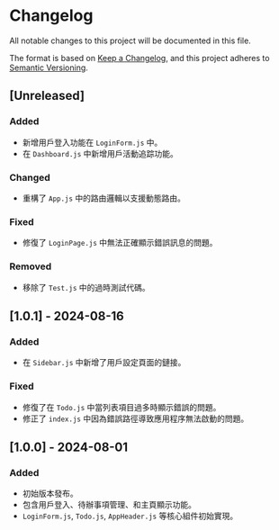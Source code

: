 # Changelog

All notable changes to this project will be documented in this file.

The format is based on [Keep a Changelog](https://keepachangelog.com/en/1.0.0/), and this project adheres to [Semantic Versioning](https://semver.org/spec/v2.0.0.html).

## [Unreleased]
### Added
- 新增用戶登入功能在 `LoginForm.js` 中。
- 在 `Dashboard.js` 中新增用戶活動追踪功能。

### Changed
- 重構了 `App.js` 中的路由邏輯以支援動態路由。

### Fixed
- 修復了 `LoginPage.js` 中無法正確顯示錯誤訊息的問題。

### Removed
- 移除了 `Test.js` 中的過時測試代碼。

## [1.0.1] - 2024-08-16
### Added
- 在 `Sidebar.js` 中新增了用戶設定頁面的鏈接。

### Fixed
- 修復了在 `Todo.js` 中當列表項目過多時顯示錯誤的問題。
- 修正了 `index.js` 中因為錯誤路徑導致應用程序無法啟動的問題。

## [1.0.0] - 2024-08-01
### Added
- 初始版本發布。
- 包含用戶登入、待辦事項管理、和主頁顯示功能。
- `LoginForm.js`, `Todo.js`, `AppHeader.js` 等核心組件初始實現。


